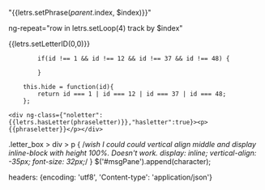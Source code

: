 "{{letrs.setPhrase($parent.$index, $index)}}"
<!--ng-class={'notvisible':{{letrs.hide(letrs.setLetterID($parent.$index, $index))}}}-->

 ng-repeat="row in letrs.setLoop(4) track by $index"

{{letrs.setLetterID(0,0)}}

			if(id !== 1 && id !== 12 && id !== 37 && id !== 48) {
				
			}

		this.hide = function(id){
			return id === 1 | id === 12 | id === 37 | id === 48;
		};

	<div ng-class={"noletter":{{letrs.hasLetter(phraseletter)}},"hasletter":true}><p>{{phraseletter}}</p></div>

.letter_box > div > p {
	/*wish I could could vertical align middle and display inline-block with height 100%. Doesn't work.
	display: inline;
	vertical-align: -35px;
	font-size: 32px;*/
}
$('#msgPane').append(character);

headers: {encoding: 'utf8', 'Content-type': 'application/json'}